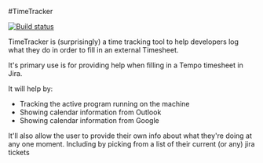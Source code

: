 #TimeTracker

[![Build status](https://ci.appveyor.com/api/projects/status/jtaxvyplyvc3ovus/branch/master)](https://ci.appveyor.com/project/petedishman/timetracker/branch/master)

TimeTracker is (surprisingly) a time tracking tool to help developers log what they do in order 
to fill in an external Timesheet.

It's primary use is for providing help when filling in a Tempo timesheet in Jira.

It will help by:
- Tracking the active program running on the machine
- Showing calendar information from Outlook
- Showing calendar information from Google

It'll also allow the user to provide their own info about what they're doing at any
one moment. Including by picking from a list of their current (or any) jira tickets







